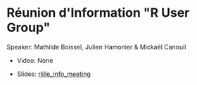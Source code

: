 # Réunion d'Information "R User Group"

Speaker: Mathilde Boissel, Julien Hamonier & Mickaël Canouil

- Video: None

- Slides: [rlille_info_meeting](rlille_info_meeting.pdf)
